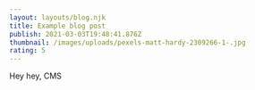 ```yaml
---
layout: layouts/blog.njk
title: Example blog post
publish: 2021-03-03T19:48:41.876Z
thumbnail: /images/uploads/pexels-matt-hardy-2309266-1-.jpg
rating: 5
---
```

Hey hey, CMS